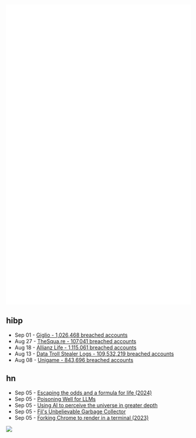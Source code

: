 ![Metrics](https://raw.githubusercontent.com/phixion/phixion/master/metrics.svg)

## hibp

<!--
for https://github.com/phixion/phixion/blob/main/.github/workflows/feeds.yml
-->
<!--START_SECTION:haveibeenpwnd-->
- Sep 01 - [Giglio - 1,026,468 breached accounts](https://haveibeenpwned.com/Breach/Giglio)
- Aug 27 - [TheSqua.re - 107,041 breached accounts](https://haveibeenpwned.com/Breach/TheSquare)
- Aug 18 - [Allianz Life - 1,115,061 breached accounts](https://haveibeenpwned.com/Breach/AllianzLife)
- Aug 13 - [Data Troll Stealer Logs - 109,532,219 breached accounts](https://haveibeenpwned.com/Breach/DataTrollStealerLogs)
- Aug 08 - [Unigame - 843,696 breached accounts](https://haveibeenpwned.com/Breach/Unigame)
<!--END_SECTION:haveibeenpwnd-->

## hn

<!--
for https://github.com/phixion/phixion/blob/main/.github/workflows/feeds.yml
-->
<!--START_SECTION:hn-->
- Sep 05 - [Escaping the odds and a formula for life (2024)](https://farhadg.com/blog/escaping-odds/)
- Sep 05 - [Poisoning Well for LLMs](https://heydonworks.com/article/poisoning-well/)
- Sep 05 - [Using AI to perceive the universe in greater depth](https://deepmind.google/discover/blog/using-ai-to-perceive-the-universe-in-greater-depth/)
- Sep 05 - [Fil's Unbelievable Garbage Collector](https://fil-c.org/fugc)
- Sep 05 - [Forking Chrome to render in a terminal (2023)](https://fathy.fr/carbonyl)
<!--END_SECTION:hn-->

<!--
for https://yhype.me
-->
![](https://hit.yhype.me/github/profile?user_id=13013670)
